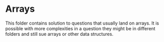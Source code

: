 # Arrays

This folder contains solution to questions that usually land on arrays. It is possible with more complexities in a question they might be in different folders and still sue arrays or other data structures.
